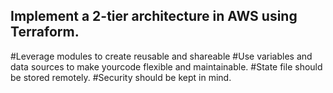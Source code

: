## Implement a 2-tier architecture in AWS using Terraform.

#Leverage modules to create reusable and shareable
#Use variables and data sources to make yourcode flexible and maintainable.
#State file should be stored remotely.
#Security should be kept in mind.
